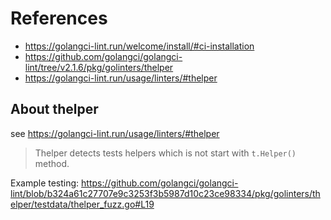 # References

* https://golangci-lint.run/welcome/install/#ci-installation
* https://github.com/golangci/golangci-lint/tree/v2.1.6/pkg/golinters/thelper
* https://golangci-lint.run/usage/linters/#thelper

## About thelper

see https://golangci-lint.run/usage/linters/#thelper

> Thelper detects tests helpers which is not start with `t.Helper()` method.

Example testing: <https://github.com/golangci/golangci-lint/blob/b324a61c27707e9c3253f3b5987d10c23ce98334/pkg/golinters/thelper/testdata/thelper_fuzz.go#L19>
